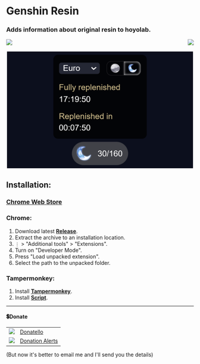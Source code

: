 # Genshin Resin

### Adds information about original resin to hoyolab.

<p align="right">
    <img align="left" src="https://shields.io/badge/version-v3.0.0-blue">
    <a href="#donate"><img src="https://shields.io/badge/💲-Support_the_Project-2ea043"></a>
</p>
<p align="center">
    <img width="500px" src="github/images/preview-2-dark.png">
</p>

## Installation:

### [Chrome Web Store](https://chrome.google.com/webstore/detail/genshin-resin/kjplkomildkjihefphmmjbomchgggakf)

### Chrome:
  1. Download latest **[Release](https://github.com/SuperZombi/genshin-resin-api/releases)**.
  2. Extract the archive to an installation location.
  3. ```⋮``` > "Additional tools" > "Extensions".
  4. Turn on "Developer Mode".
  5. Press "Load unpacked extension".
  6. Select the path to the unpacked folder.

### Tampermonkey:
  1. Install **[Tampermonkey](https://www.tampermonkey.net/)**.
  2. Install **[Script](https://raw.githubusercontent.com/SuperZombi/genshin-resin-api/main/genshin-resin.user.js)**.

<hr>

#### 💲Donate

<table>
  <tr>
    <td>
       <img width="18px" src="https://www.google.com/s2/favicons?domain=https://donatello.to&sz=256">
    </td>
    <td>
      <a href="https://donatello.to/super_zombi">Donatello</a>
    </td>
  </tr>
  <tr>
    <td>
       <img width="18px" src="https://www.google.com/s2/favicons?domain=https://www.donationalerts.com&sz=256">
    </td>
    <td>
      <a href="https://www.donationalerts.com/r/super_zombi">Donation Alerts</a>
    </td>
  </tr>
</table>
    
(But now it's better to email me and I'll send you the details)
